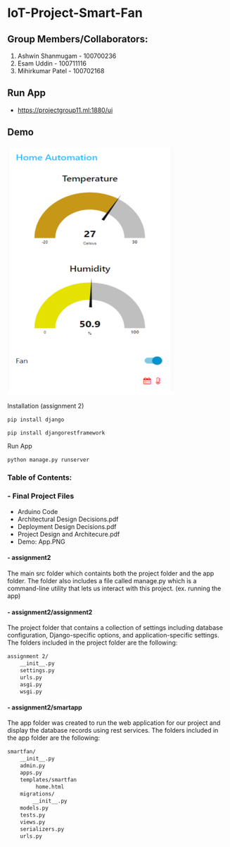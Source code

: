 # IoT-Project-Smart-Fan

## Group Members/Collaborators:

1. Ashwin Shanmugam - 100700236
2. Esam Uddin - 100711116
3. Mihirkumar Patel - 100702168

## Run App 

- https://projectgroup11.ml:1880/ui

## Demo

![Alt text](/App.PNG?raw=true "demo")

Installation (assignment 2)

```
pip install django
```
```
pip install djangorestframework
```

Run App

```
python manage.py runserver
```

### Table of Contents:

### - Final Project Files

- Arduino Code
- Architectural Design Decisions.pdf
- Deployment Design Decisions.pdf
- Project Design and Architecure.pdf
- Demo: App.PNG

#### - assignment2 

The main src folder which containts both the project folder and the app folder. The folder also includes a file called manage.py which is a command-line utility that lets us interact with this project. (ex. running the app)

#### - assignment2/assignment2 

The project folder that contains a collection of settings including database configuration, Django-specific options, and application-specific settings. The folders included in the project folder are the following:

```
assignment 2/
    __init__.py
    settings.py
    urls.py
    asgi.py
    wsgi.py
```
#### - assignment2/smartapp

The app folder was created to run the web application for our project and display the database records using rest services. The folders included in the app folder are the following:


```
smartfan/
    __init__.py
    admin.py
    apps.py
    templates/smartfan
         home.html
    migrations/
        __init__.py
    models.py
    tests.py
    views.py
    serializers.py
    urls.py
```




